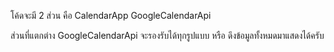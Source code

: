 
โค้ดจะมี 2 ส่วน คือ
CalendarApp
GoogleCalendarApi

ส่วนที่แตกต่าง GoogleCalendarApi จะรองรับได้ทุกรูปแบบ หรือ ดึงข้อมูลทั้งหมดมาแสดงได้ครับ
